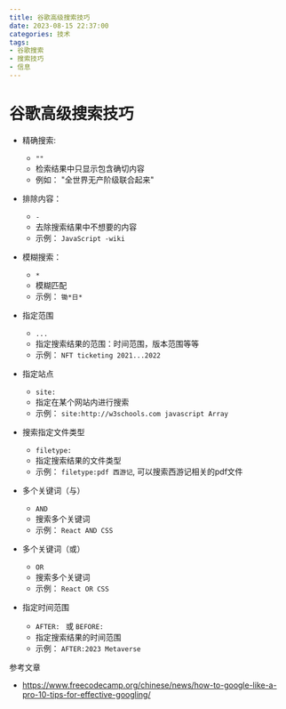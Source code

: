 ```yaml
---
title: 谷歌高级搜索技巧
date: 2023-08-15 22:37:00
categories: 技术
tags:
- 谷歌搜索
- 搜索技巧
- 信息
---
```



# 谷歌高级搜索技巧


- 精确搜索:
  - `""`
  - 检索结果中只显示包含确切内容
  - 例如： "全世界无产阶级联合起来"

- 排除内容：
  - `-`
  - 去除搜索结果中不想要的内容
  - 示例：  `JavaScript -wiki`

- 模糊搜索：
  - `*`
  - 模糊匹配
  - 示例： `锄*日*`

- 指定范围
  - `...`
  - 指定搜索结果的范围：时间范围，版本范围等等
  - 示例： `NFT ticketing 2021...2022`

- 指定站点
  - `site:`
  - 指定在某个网站内进行搜索
  - 示例： `site:http://w3schools.com javascript Array`

- 搜索指定文件类型
  - `filetype:`
  - 指定搜索结果的文件类型
  - 示例： `filetype:pdf 西游记`,  可以搜索西游记相关的pdf文件

- 多个关键词（与）
  - `AND`
  - 搜索多个关键词
  - 示例： `React AND CSS`


- 多个关键词（或）
  - `OR`
  - 搜索多个关键词
  - 示例： `React OR CSS`

- 指定时间范围
  - `AFTER: ` 或 `BEFORE: `
  - 指定搜索结果的时间范围
  - 示例： `AFTER:2023 Metaverse`



参考文章

- https://www.freecodecamp.org/chinese/news/how-to-google-like-a-pro-10-tips-for-effective-googling/
